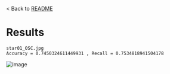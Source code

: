 < Back to [README](../README.md)

# Results

```
star01_OSC.jpg
Accuracy = 0.7450324611449931 , Recall = 0.7534818941504178
```
![image](https://github.com/PierreBio/EyeFundusVascularSegmentation/assets/45881846/93d4b4d8-904b-42b8-80a6-4dad74e1fcea)
